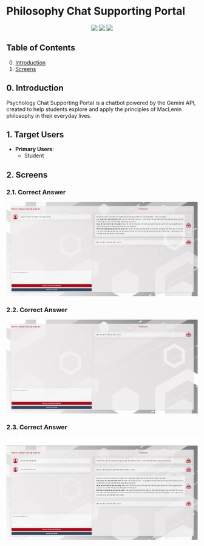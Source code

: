 # Philosophy Chat Supporting Portal

<div align='center'>
<img src="https://img.shields.io/badge/SCSS-Yes-green"> 
<img src="https://img.shields.io/badge/JS-Yes-green"> 
<img src="https://img.shields.io/badge/GEMINI-Yes-green">
<br>
</div>

## Table of Contents
<ol start="0"> 
    <li><a href="#intro">Introduction</a></li>
    <li><a href="#screen-flow">Screens</a></li>
</ol>

<a id="intro"></a>
## 0. Introduction
Psychology Chat Supporting Portal is a chatbot powered by the Gemini API, created to help students explore and apply the principles of MacLenin philosophy in their everyday lives.

## 1. Target Users

- **Primary Users**:
    - Student

<a id="screen-flow"></a>
## 2. Screens

### 2.1. Correct Answer
<img src="./images/traloidung.png" alt="MindSpace-UsecaseDiagram" />

### 2.2. Correct Answer
<img src="./images/normal1.png" alt="MindSpace-UsecaseDiagram" />

### 2.3. Correct Answer
<img src="./images/traloisai.png" alt="MindSpace-UsecaseDiagram" />
